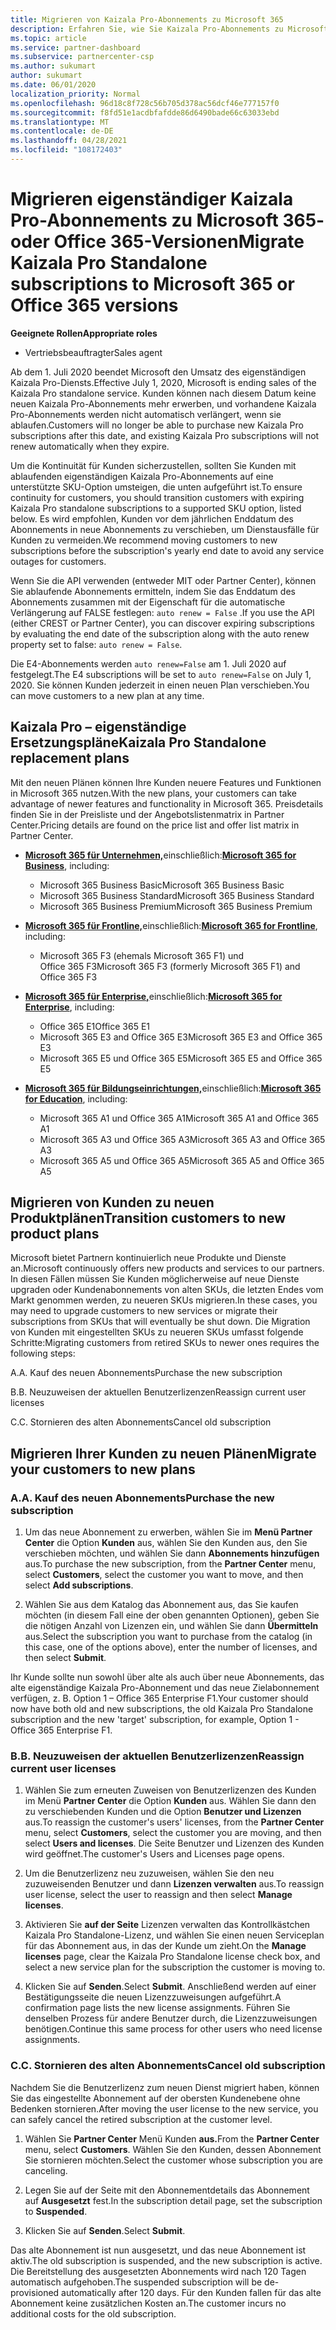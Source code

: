 ```yaml
---
title: Migrieren von Kaizala Pro-Abonnements zu Microsoft 365
description: Erfahren Sie, wie Sie Kaizala Pro-Abonnements zu Microsoft 365- oder Office 365-Versionen migrieren. Weitere Informationen zum Übergang Ihrer Kunden finden Sie in diesem Artikel.
ms.topic: article
ms.service: partner-dashboard
ms.subservice: partnercenter-csp
ms.author: sukumart
author: sukumart
ms.date: 06/01/2020
localization_priority: Normal
ms.openlocfilehash: 96d18c8f728c56b705d378ac56dcf46e777157f0
ms.sourcegitcommit: f8fd51e1acdbfafdde86d6490bade66c63033ebd
ms.translationtype: MT
ms.contentlocale: de-DE
ms.lasthandoff: 04/28/2021
ms.locfileid: "108172403"
---
```

# <a name="migrate-kaizala-pro-standalone-subscriptions-to-microsoft-365-or-office-365-versions"></a><span data-ttu-id="96ee2-104">Migrieren eigenständiger Kaizala Pro-Abonnements zu Microsoft 365- oder Office 365-Versionen</span><span class="sxs-lookup"><span data-stu-id="96ee2-104">Migrate Kaizala Pro Standalone subscriptions to Microsoft 365 or Office 365 versions</span></span>

<span data-ttu-id="96ee2-105">**Geeignete Rollen**</span><span class="sxs-lookup"><span data-stu-id="96ee2-105">**Appropriate roles**</span></span>

- <span data-ttu-id="96ee2-106">Vertriebsbeauftragter</span><span class="sxs-lookup"><span data-stu-id="96ee2-106">Sales agent</span></span>

<span data-ttu-id="96ee2-107">Ab dem 1. Juli 2020 beendet Microsoft den Umsatz des eigenständigen Kaizala Pro-Diensts.</span><span class="sxs-lookup"><span data-stu-id="96ee2-107">Effective July 1, 2020, Microsoft is ending sales of the Kaizala Pro standalone service.</span></span> <span data-ttu-id="96ee2-108">Kunden können nach diesem Datum keine neuen Kaizala Pro-Abonnements mehr erwerben, und vorhandene Kaizala Pro-Abonnements werden nicht automatisch verlängert, wenn sie ablaufen.</span><span class="sxs-lookup"><span data-stu-id="96ee2-108">Customers will no longer be able to purchase new Kaizala Pro subscriptions after this date, and existing Kaizala Pro subscriptions will not renew automatically when they expire.</span></span>

<span data-ttu-id="96ee2-109">Um die Kontinuität für Kunden sicherzustellen, sollten Sie Kunden mit ablaufenden eigenständigen Kaizala Pro-Abonnements auf eine unterstützte SKU-Option umsteigen, die unten aufgeführt ist.</span><span class="sxs-lookup"><span data-stu-id="96ee2-109">To ensure continuity for customers, you should transition customers with expiring Kaizala Pro standalone subscriptions to a supported SKU option, listed below.</span></span> <span data-ttu-id="96ee2-110">Es wird empfohlen, Kunden vor dem jährlichen Enddatum des Abonnements in neue Abonnements zu verschieben, um Dienstausfälle für Kunden zu vermeiden.</span><span class="sxs-lookup"><span data-stu-id="96ee2-110">We recommend moving customers to new subscriptions before the subscription's yearly end date to avoid any service outages for customers.</span></span>

<span data-ttu-id="96ee2-111">Wenn Sie die API verwenden (entweder MIT oder Partner Center), können Sie ablaufende Abonnements ermitteln, indem Sie das Enddatum des Abonnements zusammen mit der Eigenschaft für die automatische Verlängerung auf FALSE festlegen: `auto renew = False` .</span><span class="sxs-lookup"><span data-stu-id="96ee2-111">If you use the API (either CREST or Partner Center), you can discover expiring subscriptions by evaluating the end date of the subscription along with the auto renew property set to false: `auto renew = False`.</span></span>

<span data-ttu-id="96ee2-112">Die E4-Abonnements werden `auto renew=False` am 1. Juli 2020 auf festgelegt.</span><span class="sxs-lookup"><span data-stu-id="96ee2-112">The E4 subscriptions will be set to `auto renew=False` on July 1, 2020.</span></span> <span data-ttu-id="96ee2-113">Sie können Kunden jederzeit in einen neuen Plan verschieben.</span><span class="sxs-lookup"><span data-stu-id="96ee2-113">You can move customers to a new plan at any time.</span></span>

## <a name="kaizala-pro-standalone-replacement-plans"></a><span data-ttu-id="96ee2-114">Kaizala Pro – eigenständige Ersetzungspläne</span><span class="sxs-lookup"><span data-stu-id="96ee2-114">Kaizala Pro Standalone replacement plans</span></span>

<span data-ttu-id="96ee2-115">Mit den neuen Plänen können Ihre Kunden neuere Features und Funktionen in Microsoft 365 nutzen.</span><span class="sxs-lookup"><span data-stu-id="96ee2-115">With the new plans, your customers can take advantage of newer features and functionality in Microsoft 365.</span></span> <span data-ttu-id="96ee2-116">Preisdetails finden Sie in der Preisliste und der Angebotslistenmatrix in Partner Center.</span><span class="sxs-lookup"><span data-stu-id="96ee2-116">Pricing details are found on the price list and offer list matrix in Partner Center.</span></span>

- <span data-ttu-id="96ee2-117">[**Microsoft 365 für Unternehmen,**](https://www.microsoft.com/microsoft-365/compare-all-microsoft-365-products?&activetab=tab:primaryr2)einschließlich:</span><span class="sxs-lookup"><span data-stu-id="96ee2-117">[**Microsoft 365 for Business**](https://www.microsoft.com/microsoft-365/compare-all-microsoft-365-products?&activetab=tab:primaryr2), including:</span></span>  
   - <span data-ttu-id="96ee2-118">Microsoft 365 Business Basic</span><span class="sxs-lookup"><span data-stu-id="96ee2-118">Microsoft 365 Business Basic</span></span>
   - <span data-ttu-id="96ee2-119">Microsoft 365 Business Standard</span><span class="sxs-lookup"><span data-stu-id="96ee2-119">Microsoft 365 Business Standard</span></span>
   - <span data-ttu-id="96ee2-120">Microsoft 365 Business Premium</span><span class="sxs-lookup"><span data-stu-id="96ee2-120">Microsoft 365 Business Premium</span></span>
    
- <span data-ttu-id="96ee2-121">[**Microsoft 365 für Frontline,**](https://www.microsoft.com/microsoft-365/microsoft-365-enterprise-f3?activetab=pivot:overviewtab)einschließlich:</span><span class="sxs-lookup"><span data-stu-id="96ee2-121">[**Microsoft 365 for Frontline**](https://www.microsoft.com/microsoft-365/microsoft-365-enterprise-f3?activetab=pivot:overviewtab), including:</span></span>
   - <span data-ttu-id="96ee2-122">Microsoft 365 F3 (ehemals Microsoft 365 F1) und Office 365 F3</span><span class="sxs-lookup"><span data-stu-id="96ee2-122">Microsoft 365 F3 (formerly Microsoft 365 F1) and Office 365 F3</span></span>
    
- <span data-ttu-id="96ee2-123">[**Microsoft 365 für Enterprise,**](https://www.microsoft.com/microsoft-365/compare-microsoft-365-enterprise-plans)einschließlich:</span><span class="sxs-lookup"><span data-stu-id="96ee2-123">[**Microsoft 365 for Enterprise**](https://www.microsoft.com/microsoft-365/compare-microsoft-365-enterprise-plans), including:</span></span> 
   - <span data-ttu-id="96ee2-124">Office 365 E1</span><span class="sxs-lookup"><span data-stu-id="96ee2-124">Office 365 E1</span></span>
   - <span data-ttu-id="96ee2-125">Microsoft 365 E3 and Office 365 E3</span><span class="sxs-lookup"><span data-stu-id="96ee2-125">Microsoft 365 E3 and Office 365 E3</span></span>
   - <span data-ttu-id="96ee2-126">Microsoft 365 E5 und Office 365 E5</span><span class="sxs-lookup"><span data-stu-id="96ee2-126">Microsoft 365 E5 and Office 365 E5</span></span>

- <span data-ttu-id="96ee2-127">[**Microsoft 365 für Bildungseinrichtungen,**](https://www.microsoft.com/education/buy-license/microsoft365)einschließlich:</span><span class="sxs-lookup"><span data-stu-id="96ee2-127">[**Microsoft 365 for Education**](https://www.microsoft.com/education/buy-license/microsoft365), including:</span></span> 
    - <span data-ttu-id="96ee2-128">Microsoft 365 A1 und Office 365 A1</span><span class="sxs-lookup"><span data-stu-id="96ee2-128">Microsoft 365 A1 and Office 365 A1</span></span>
    - <span data-ttu-id="96ee2-129">Microsoft 365 A3 und Office 365 A3</span><span class="sxs-lookup"><span data-stu-id="96ee2-129">Microsoft 365 A3 and Office 365 A3</span></span>
    - <span data-ttu-id="96ee2-130">Microsoft 365 A5 und Office 365 A5</span><span class="sxs-lookup"><span data-stu-id="96ee2-130">Microsoft 365 A5 and Office 365 A5</span></span>

## <a name="transition-customers-to-new-product-plans"></a><span data-ttu-id="96ee2-131">Migrieren von Kunden zu neuen Produktplänen</span><span class="sxs-lookup"><span data-stu-id="96ee2-131">Transition customers to new product plans</span></span>

<span data-ttu-id="96ee2-132">Microsoft bietet Partnern kontinuierlich neue Produkte und Dienste an.</span><span class="sxs-lookup"><span data-stu-id="96ee2-132">Microsoft continuously offers new products and services to our partners.</span></span> <span data-ttu-id="96ee2-133">In diesen Fällen müssen Sie Kunden möglicherweise auf neue Dienste upgraden oder Kundenabonnements von alten SKUs, die letzten Endes vom Markt genommen werden, zu neueren SKUs migrieren.</span><span class="sxs-lookup"><span data-stu-id="96ee2-133">In these cases, you may need to upgrade customers to new services or migrate their subscriptions from SKUs that will eventually be shut down.</span></span> <span data-ttu-id="96ee2-134">Die Migration von Kunden mit eingestellten SKUs zu neueren SKUs umfasst folgende Schritte:</span><span class="sxs-lookup"><span data-stu-id="96ee2-134">Migrating customers from retired SKUs to newer ones requires the following steps:</span></span>

<span data-ttu-id="96ee2-135">A.</span><span class="sxs-lookup"><span data-stu-id="96ee2-135">A.</span></span> <span data-ttu-id="96ee2-136">Kauf des neuen Abonnements</span><span class="sxs-lookup"><span data-stu-id="96ee2-136">Purchase the new subscription</span></span>

<span data-ttu-id="96ee2-137">B.</span><span class="sxs-lookup"><span data-stu-id="96ee2-137">B.</span></span> <span data-ttu-id="96ee2-138">Neuzuweisen der aktuellen Benutzerlizenzen</span><span class="sxs-lookup"><span data-stu-id="96ee2-138">Reassign current user licenses</span></span>

<span data-ttu-id="96ee2-139">C.</span><span class="sxs-lookup"><span data-stu-id="96ee2-139">C.</span></span> <span data-ttu-id="96ee2-140">Stornieren des alten Abonnements</span><span class="sxs-lookup"><span data-stu-id="96ee2-140">Cancel old subscription</span></span>


## <a name="migrate-your-customers-to-new-plans"></a><span data-ttu-id="96ee2-141">Migrieren Ihrer Kunden zu neuen Plänen</span><span class="sxs-lookup"><span data-stu-id="96ee2-141">Migrate your customers to new plans</span></span>

### <a name="a-purchase-the-new-subscription"></a><span data-ttu-id="96ee2-142">A.</span><span class="sxs-lookup"><span data-stu-id="96ee2-142">A.</span></span> <span data-ttu-id="96ee2-143">Kauf des neuen Abonnements</span><span class="sxs-lookup"><span data-stu-id="96ee2-143">Purchase the new subscription</span></span>

1. <span data-ttu-id="96ee2-144">Um das neue Abonnement zu erwerben, wählen Sie im **Menü Partner Center** die Option **Kunden** aus, wählen Sie den Kunden aus, den Sie verschieben möchten, und wählen Sie dann **Abonnements hinzufügen** aus.</span><span class="sxs-lookup"><span data-stu-id="96ee2-144">To purchase the new subscription, from the **Partner Center** menu, select **Customers**, select the customer you want to move, and then select **Add subscriptions**.</span></span>

2. <span data-ttu-id="96ee2-145">Wählen Sie aus dem Katalog das Abonnement aus, das Sie kaufen möchten (in diesem Fall eine der oben genannten Optionen), geben Sie die nötigen Anzahl von Lizenzen ein, und wählen Sie dann **Übermitteln** aus.</span><span class="sxs-lookup"><span data-stu-id="96ee2-145">Select the subscription you want to purchase from the catalog (in this case, one of the options above), enter the number of licenses, and then select **Submit**.</span></span>

<span data-ttu-id="96ee2-146">Ihr Kunde sollte nun sowohl über alte als auch über neue Abonnements, das alte eigenständige Kaizala Pro-Abonnement und das neue Zielabonnement verfügen, z. B. Option 1 – Office 365 Enterprise F1.</span><span class="sxs-lookup"><span data-stu-id="96ee2-146">Your customer should now have both old and new subscriptions, the old Kaizala Pro Standalone subscription and the new 'target' subscription, for example, Option 1 - Office 365 Enterprise F1.</span></span>

### <a name="b-reassign-current-user-licenses"></a><span data-ttu-id="96ee2-147">B.</span><span class="sxs-lookup"><span data-stu-id="96ee2-147">B.</span></span> <span data-ttu-id="96ee2-148">Neuzuweisen der aktuellen Benutzerlizenzen</span><span class="sxs-lookup"><span data-stu-id="96ee2-148">Reassign current user licenses</span></span>

1. <span data-ttu-id="96ee2-149">Wählen Sie zum erneuten Zuweisen von Benutzerlizenzen des Kunden im Menü **Partner Center** die Option **Kunden** aus. Wählen Sie dann den zu verschiebenden Kunden und die Option **Benutzer und Lizenzen** aus.</span><span class="sxs-lookup"><span data-stu-id="96ee2-149">To reassign the customer's users' licenses, from the **Partner Center** menu, select **Customers**, select the customer you are moving, and then select **Users and licenses**.</span></span> <span data-ttu-id="96ee2-150">Die Seite Benutzer und Lizenzen des Kunden wird geöffnet.</span><span class="sxs-lookup"><span data-stu-id="96ee2-150">The customer's Users and Licenses page opens.</span></span>

2. <span data-ttu-id="96ee2-151">Um die Benutzerlizenz neu zuzuweisen, wählen Sie den neu zuzuweisenden Benutzer und dann **Lizenzen verwalten** aus.</span><span class="sxs-lookup"><span data-stu-id="96ee2-151">To reassign user license, select the user to reassign and then select **Manage licenses**.</span></span>

3. <span data-ttu-id="96ee2-152">Aktivieren Sie **auf der Seite** Lizenzen verwalten das Kontrollkästchen Kaizala Pro Standalone-Lizenz, und wählen Sie einen neuen Serviceplan für das Abonnement aus, in das der Kunde um zieht.</span><span class="sxs-lookup"><span data-stu-id="96ee2-152">On the **Manage licenses** page, clear the Kaizala Pro Standalone license check box, and select a new service plan for the subscription the customer is moving to.</span></span>

4.  <span data-ttu-id="96ee2-153">Klicken Sie auf **Senden**.</span><span class="sxs-lookup"><span data-stu-id="96ee2-153">Select **Submit**.</span></span> <span data-ttu-id="96ee2-154">Anschließend werden auf einer Bestätigungsseite die neuen Lizenzzuweisungen aufgeführt.</span><span class="sxs-lookup"><span data-stu-id="96ee2-154">A confirmation page lists the new license assignments.</span></span> <span data-ttu-id="96ee2-155">Führen Sie denselben Prozess für andere Benutzer durch, die Lizenzzuweisungen benötigen.</span><span class="sxs-lookup"><span data-stu-id="96ee2-155">Continue this same process for other users who need license assignments.</span></span>

### <a name="c-cancel-old-subscription"></a><span data-ttu-id="96ee2-156">C.</span><span class="sxs-lookup"><span data-stu-id="96ee2-156">C.</span></span> <span data-ttu-id="96ee2-157">Stornieren des alten Abonnements</span><span class="sxs-lookup"><span data-stu-id="96ee2-157">Cancel old subscription</span></span>

<span data-ttu-id="96ee2-158">Nachdem Sie die Benutzerlizenz zum neuen Dienst migriert haben, können Sie das eingestellte Abonnement auf der obersten Kundenebene ohne Bedenken stornieren.</span><span class="sxs-lookup"><span data-stu-id="96ee2-158">After moving the user license to the new service, you can safely cancel the retired subscription at the customer level.</span></span>

1.  <span data-ttu-id="96ee2-159">Wählen Sie **Partner Center** Menü Kunden **aus.**</span><span class="sxs-lookup"><span data-stu-id="96ee2-159">From the **Partner Center** menu, select **Customers**.</span></span> <span data-ttu-id="96ee2-160">Wählen Sie den Kunden, dessen Abonnement Sie stornieren möchten.</span><span class="sxs-lookup"><span data-stu-id="96ee2-160">Select the customer whose subscription you are canceling.</span></span>

2.  <span data-ttu-id="96ee2-161">Legen Sie auf der Seite mit den Abonnementdetails das Abonnement auf **Ausgesetzt** fest.</span><span class="sxs-lookup"><span data-stu-id="96ee2-161">In the subscription detail page, set the subscription to **Suspended**.</span></span>

3.  <span data-ttu-id="96ee2-162">Klicken Sie auf **Senden**.</span><span class="sxs-lookup"><span data-stu-id="96ee2-162">Select **Submit**.</span></span>

<span data-ttu-id="96ee2-163">Das alte Abonnement ist nun ausgesetzt, und das neue Abonnement ist aktiv.</span><span class="sxs-lookup"><span data-stu-id="96ee2-163">The old subscription is suspended, and the new subscription is active.</span></span> <span data-ttu-id="96ee2-164">Die Bereitstellung des ausgesetzten Abonnements wird nach 120 Tagen automatisch aufgehoben.</span><span class="sxs-lookup"><span data-stu-id="96ee2-164">The suspended subscription will be de-provisioned automatically after 120 days.</span></span> <span data-ttu-id="96ee2-165">Für den Kunden fallen für das alte Abonnement keine zusätzlichen Kosten an.</span><span class="sxs-lookup"><span data-stu-id="96ee2-165">The customer incurs no additional costs for the old subscription.</span></span>
